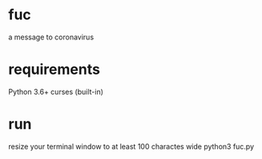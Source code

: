 # fuc
a message to coronavirus

# requirements
Python 3.6+
curses (built-in)

# run
resize your terminal window to at least 100 charactes wide
python3 fuc.py
